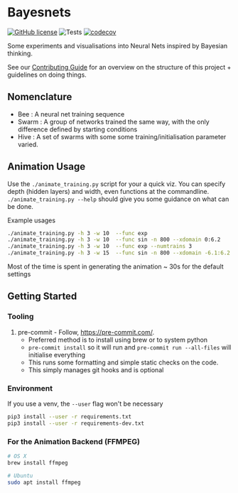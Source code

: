# Bayesnets

[![GitHub license](https://img.shields.io/github/license/nayyarv/bayesnets.svg)](https://github.com/nayyarv/bayesnets/blob/master/LICENSE)
![Tests](https://github.com/nayyarv/bayesnets/workflows/Tests/badge.svg)
[![codecov](https://codecov.io/gh/martinisandresearch/bayesnets/branch/master/graph/badge.svg)](https://codecov.io/gh/martinisandresearch/bayesnets)

Some experiments and visualisations into Neural Nets inspired by Bayesian thinking.

See our [Contributing Guide](CONTRIBUTING.md) for an overview on the structure of this project + guidelines on doing things.

## Nomenclature

 - Bee : A neural net training sequence
 - Swarm : A group of networks trained the same way, with the only difference defined by starting conditions
 - Hive : A set of swarms with some some training/initialisation parameter varied.


## Animation Usage
Use the `./animate_training.py` script for your a quick viz. You can specify depth (hidden layers)
and width, even functions at the commandline.
`./animate_training.py --help` should give you some guidance on what can be done.

Example usages
```bash
./animate_training.py -h 3 -w 10  --func exp
./animate_training.py -h 3 -w 10  --func sin -n 800 --xdomain 0:6.2
./animate_training.py -h 3 -w 10  --func exp --numtrains 3
./animate_training.py -h 3 -w 15  --func sin -n 800 --xdomain -6.1:6.2 --lr 0.004
```

Most of the time is spent in generating the animation ~ 30s for the default settings


## Getting Started


### Tooling

1. pre-commit - Follow, https://pre-commit.com/.
    - Preferred method is to install using brew or to system python
    - `pre-commit install` so it will run and `pre-commit run --all-files` will initialise everything
    - This runs some formatting and simple static checks on the code.
    - This simply manages git hooks and is optional

### Environment

If you use a venv, the `--user` flag won't be necessary
```bash
pip3 install --user -r requirements.txt
pip3 install --user -r requirements-dev.txt
```

### For the Animation Backend (FFMPEG)

```bash
# OS X
brew install ffmpeg

# Ubuntu
sudo apt install ffmpeg
```
